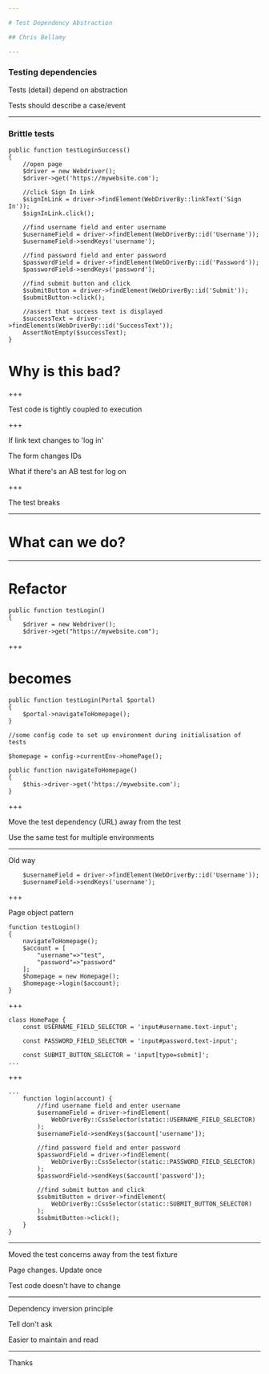 ```yaml
---

# Test Dependency Abstraction

## Chris Bellamy

---
```


### Testing dependencies 

Tests (detail) depend on abstraction 

Tests should describe a case/event 

---

### Brittle tests

```
public function testLoginSuccess() 
{
    //open page
    $driver = new Webdriver();
    $driver->get('https://mywebsite.com');

    //click Sign In Link
    $signInLink = driver->findElement(WebDriverBy::linkText('Sign In'));
    $signInLink.click();

    //find username field and enter username
    $usernameField = driver->findElement(WebDriverBy::id('Username'));
    $usernameField->sendKeys('username');

    //find password field and enter password
    $passwordField = driver->findElement(WebDriverBy::id('Password'));
    $passwordField->sendKeys('password');

    //find submit button and click
    $submitButton = driver->findElement(WebDriverBy::id('Submit'));
    $submitButton->click();

    //assert that success text is displayed
    $successText = driver->findElements(WebDriverBy::id('SuccessText'));
    AssertNotEmpty($successText);
}
```

# Why is this bad?

+++

Test code is tightly coupled to execution

+++

If link text changes to 'log in'

The form changes IDs

What if there's an AB test for log on

+++

The test breaks
 
---

# What can we do?

---

# Refactor

```
public function testLogin() 
{
    $driver = new Webdriver();
    $driver->get("https://mywebsite.com");
```
+++
# becomes
```
public function testLogin(Portal $portal) 
{
    $portal->navigateToHomepage();
}
```

```
//some config code to set up environment during initialisation of tests

$homepage = config->currentEnv->homePage();

public function navigateToHomepage() 
{
    $this->driver->get('https://mywebsite.com');
}

```
+++

Move the test dependency (URL) away from the test

Use the same test for multiple environments

---

Old way

```
    $usernameField = driver->findElement(WebDriverBy::id('Username'));
    $usernameField->sendKeys('username');
```

+++

Page object pattern

```
function testLogin()
{
    navigateToHomepage();
    $account = [
        "username"=>"test",
        "password"=>"password"
    ];
    $homepage = new Homepage();
    $homepage->login($account);
}
```
+++
```
class HomePage {
    const USERNAME_FIELD_SELECTOR = 'input#username.text-input';

    const PASSWORD_FIELD_SELECTOR = 'input#password.text-input';

    const SUBMIT_BUTTON_SELECTOR = 'input[type=submit]';
...
```
+++
```
...
    function login(account) {
        //find username field and enter username
        $usernameField = driver->findElement(
            WebDriverBy::CssSelector(static::USERNAME_FIELD_SELECTOR)
        );
        $usernameField->sendKeys($account['username']);

        //find password field and enter password
        $passwordField = driver->findElement(
            WebDriverBy::CssSelector(static::PASSWORD_FIELD_SELECTOR)
        );
        $passwordField->sendKeys($account['password']);

        //find submit button and click
        $submitButton = driver->findElement(
            WebDriverBy::CssSelector(static::SUBMIT_BUTTON_SELECTOR)
        );
        $submitButton->click();
    }
}
```
---
Moved the test concerns away from the test fixture

Page changes. Update once 

Test code doesn't have to change

---

Dependency inversion principle

Tell don't ask

Easier to maintain and read

---

Thanks

